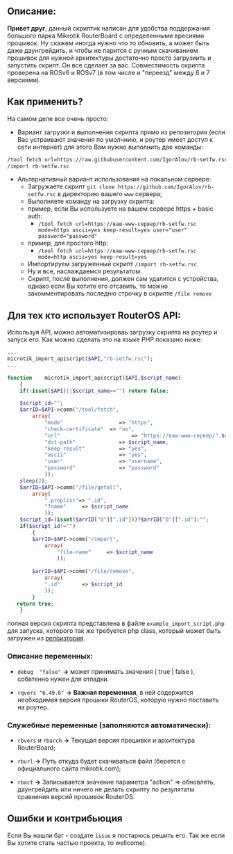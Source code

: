 
## Описание:

**Привет друг**, данный скриптик написан для удобства поддержания большого парка 
Mikrotik RouterBoard с определенными вресиями прошивок. Ну скажем иногда
нужно что то обновить, а может быть даже даунгрейдить, и чтобы не парится
с ручным скачиванием прошивок для нужной архитектуры достаточно просто 
загрузиить и запустить скрипт. Он все сделает за вас. Совместимость скрипта проверена на ROSv6 и ROSv7 (в том числе и "переезд" между 6 и 7 версиями).

## Как применить?
На самом деле все очень просто:
* Вариант загрузки и выполнения скрипта прямо из репозитория (если Вас устраивают значения по умолчнию, и роутер имеет доступ к сети интернет) для этого Вам нужно выполнить две команды:
```bash
/tool fetch url=https://raw.githubusercontent.com/IgorAlov/rb-setfw.rsc/main/rb-setfw.rsc mode=https ascii=yes keep-result=yes 
/import rb-setfw.rsc
```
* Альтернативный вариант использования на локальном сервере:
	* Загружаете скрипт `git clone https://github.com/IgorAlov/rb-setfw.rsc` в директорию вашего `www` сервера;
	* Выполняете команду на загрузку скрипта:
   	* пример, если Вы используете на вашем сервере https + basic auth:
      	* `/tool fetch url=https://ваш-www-сервер/rb-setfw.rsc mode=https ascii=yes keep-result=yes user="user" password="password"`
   	* пример, для простого http:
      	* `/tool fetch url=https://ваш-www-сервер/rb-setfw.rsc mode=http ascii=yes keep-result=yes`
	* Импортируем загруженный скрипт `/import rb-setfw.rsc`
	* Ну и все, наслаждаемся результатом.
	* Скрипт, после выполнения, должен сам удалится с устройства, однако если Вы хотите его отсавить, то можно закомментировать последню строчку в скрипте `/file remove`

## Для тех кто использует RouterOS API:
Используя API, можно автоматизироваь загрузку скрипта на роутер и запуск его. Как можно сделать это на языке PHP показано ниже:
```php
...
microtik_import_apiscript($API,"rb-setfw.rsc");
...

function	microtik_import_apiscript($API,$script_name)
	{
	if(!isset($API)||$script_name=="") return false;

	$script_id="";
	$arrID=$API->comm("/tool/fetch", 
		array(
			"mode"					=> "https",
        	"check-certificate"  => "no",
        	"url"						=> "https://ваш-www-сервер/".$script_name,
			"dst-path"				=> $script_name,
			"keep-result"			=> "yes",
			"ascii"					=> "yes",
			"user"					=> "username",
			"password"				=> "password"
			));
	sleep(2);
	$arrID=$API->comm("/file/getall", 
		array(
			".proplist"=> ".id",
			"?name"		=> $script_name
			));
	$script_id=(isset($arrID["0"][".id"]))?$arrID["0"][".id"]:"";
	if($script_id!="")
		{
		$arrID=$API->comm("/import", 
	  		array(
				"file-name"		=> $script_name
				));
	
		$arrID=$API->comm("/file/remove", 
			array(
		  	".id"		=> $script_id
		  	));
		}
   return true;
	}
```
полная версия скрипта представлена в файле `example_import_script.php` для запуска, которого так же требуется php class, который может быть загружен из [репоизтория](https://github.com/IgorAlov/routeros-api).
### Описание переменных:

* `debug  "false"` **->** может принимать значения ( true | false ), собвтенно нужен для отладки.

* `rqvers "6.49.6"` **->** **Важная переменная**, в ней содержится необходимая версия прошики RouterOS, которую нужно поставить на роутер.

### Служебные переменные (заполняются автоматически):
* `rbvers` и `rbarch` **->** Текущая версия прошивки и архитектура RouterBoard;

* `rburl` **->** Путь откуда будет скачиваться файл (берется с официального сайта mikrotik.com);

* `rbact` **->** Записывается значение параметра "action" => обновлять, даунгрейдить или ничего не делать скрипту по резулятатм сравнения версий прошивок RouterOS.

## Ошибки и контрибьюция
Если Вы нашли баг - создате `issue` я постарюсь решить его. Так же если Вы хотите стать частью проекта, то wellcome).